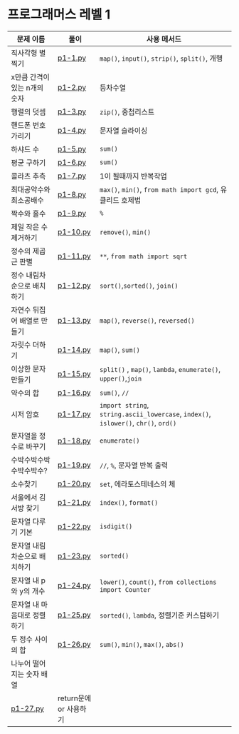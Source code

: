 # 프로그래머스 레벨 1

| 문제 이름       | 풀이                  | 사용 메서드                                                    |
| ---------------  | --------------------- | ------------------------------------------------------------ |
| 직사각형 별찍기 | [p1-1.py](https://github.com/palza4dev/TIL-Algorithm/tree/main/programmers/level_1/p1-1.py) | `map()`, `input()`, `strip()`, `split()`, 개행 |
| x만큼 간격이 있는 n개의 숫자 | [p1-2.py](https://github.com/palza4dev/TIL-Algorithm/tree/main/programmers/level_1/p1-2.py) | 등차수열 |
| 행렬의 덧셈 | [p1-3.py](https://github.com/palza4dev/TIL-Algorithm/tree/main/programmers/level_1/p1-3.py) | `zip()`, 중첩리스트 |
| 핸드폰 번호 가리기 | [p1-4.py](https://github.com/palza4dev/TIL-Algorithm/tree/main/programmers/level_1/p1-4.py) | 문자열 슬라이싱 |
| 하샤드 수  | [p1-5.py](https://github.com/palza4dev/TIL-Algorithm/tree/main/programmers/level_1/p1-5.py) | `sum()` |
| 평균 구하기 | [p1-6.py](https://github.com/palza4dev/TIL-Algorithm/tree/main/programmers/level_1/p1-6.py) | `sum()` |
| 콜라츠 추측 | [p1-7.py](https://github.com/palza4dev/TIL-Algorithm/tree/main/programmers/level_1/p1-7.py) | 1이 될때까지 반복작업 |
| 최대공약수와 최소공배수 | [p1-8.py](https://github.com/palza4dev/TIL-Algorithm/tree/main/programmers/level_1/p1-8.py) | `max()`, `min()`, `from math import gcd`, 유클리드 호제법|
| 짝수와 홀수 | [p1-9.py](https://github.com/palza4dev/TIL-Algorithm/tree/main/programmers/level_1/p1-9.py) | `%` |
| 제일 작은 수 제거하기 | [p1-10.py](https://github.com/palza4dev/TIL-Algorithm/tree/main/programmers/level_1/p1-10.py) | `remove()`, `min()` |
| 정수의 제곱근 판별 | [p1-11.py](https://github.com/palza4dev/TIL-Algorithm/tree/main/programmers/level_1/p1-11.py) | `**`, `from math import sqrt` |
| 정수 내림차순으로 배치하기 | [p1-12.py](https://github.com/palza4dev/TIL-Algorithm/tree/main/programmers/level_1/p1-12.py) | `sort()`,`sorted()`, `join()` |
| 자연수 뒤집어 배열로 만들기 | [p1-13.py](https://github.com/palza4dev/TIL-Algorithm/tree/main/programmers/level_1/p1-13.py) | `map()`, `reverse()`, `reversed()` |
| 자릿수 더하기 | [p1-14.py](https://github.com/palza4dev/TIL-Algorithm/tree/main/programmers/level_1/p1-14.py) | `map()`, `sum()` |
| 이상한 문자 만들기 | [p1-15.py](https://github.com/palza4dev/TIL-Algorithm/tree/main/programmers/level_1/p1-15.py) | `split()` , `map()`, `lambda`, `enumerate()`, `upper()`,`join`  |
| 약수의 합 | [p1-16.py](https://github.com/palza4dev/TIL-Algorithm/tree/main/programmers/level_1/p1-16.py) | `sum()`, `//` |
| 시저 암호 | [p1-17.py](https://github.com/palza4dev/TIL-Algorithm/tree/main/programmers/level_1/p1-17.py) | `import string`, `string.ascii_lowercase`, `index()`, `islower()`, `chr()`, `ord()` |
| 문자열을 정수로 바꾸기 | [p1-18.py](https://github.com/palza4dev/TIL-Algorithm/tree/main/programmers/level_1/p1-18.py) | `enumerate()` |
| 수박수박수박수박수박수? | [p1-19.py](https://github.com/palza4dev/TIL-Algorithm/tree/main/programmers/level_1/p1-19.py) | `//`, `%`, 문자열 반복 출력 |
| 소수찾기 | [p1-20.py](https://github.com/palza4dev/TIL-Algorithm/tree/main/programmers/level_1/p1-20.py) | `set`, 에라토스테네스의 체 |
| 서울에서 김서방 찾기 | [p1-21.py](https://github.com/palza4dev/TIL-Algorithm/tree/main/programmers/level_1/p1-21.py) | `index()`, `format()`|
| 문자열 다루기 기본 | [p1-22.py](https://github.com/palza4dev/TIL-Algorithm/tree/main/programmers/level_1/p1-22.py) | `isdigit()`|
| 문자열 내림차순으로 배치하기 | [p1-23.py](https://github.com/palza4dev/TIL-Algorithm/tree/main/programmers/level_1/p1-23.py) | `sorted()`|
| 문자열 내 p와 y의 개수 | [p1-24.py](https://github.com/palza4dev/TIL-Algorithm/tree/main/programmers/level_1/p1-24.py) | `lower()`, `count()`, `from collections import Counter`|
| 문자열 내 마음대로 정렬하기 | [p1-25.py](https://github.com/palza4dev/TIL-Algorithm/tree/main/programmers/level_1/p1-25.py) | `sorted()`, `lambda`, 정렬기준 커스텀하기|
| 두 정수 사이의 합 | [p1-26.py](https://github.com/palza4dev/TIL-Algorithm/tree/main/programmers/level_1/p1-26.py) | `sum()`, `min()`, `max()`, `abs()`|
| 나누어 떨어지는 숫자 배열
 | [p1-27.py](https://github.com/palza4dev/TIL-Algorithm/tree/main/programmers/level_1/p1-27.py) | return문에 or 사용하기|
 